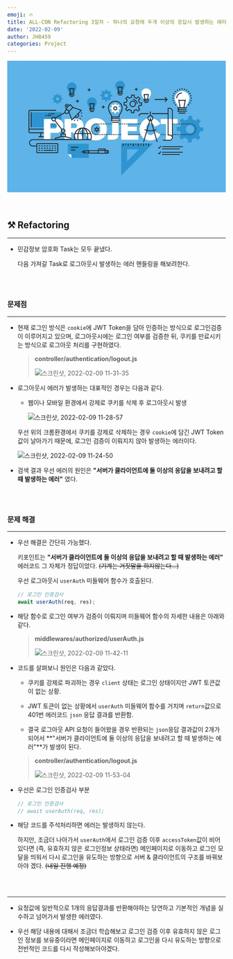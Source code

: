 ```yaml
---
emoji: 🔥
title: ALL-CON Refactoring 3일차 - 하나의 요청에 두개 이상의 응답시 발생하는 에러 핸들링
date: '2022-02-09'
author: JH8459
categories: Project
---
```


![github-blog.png](../../assets/common/PROJECT.jpeg)

<br>

## ⚒️ Refactoring

---

- 민감정보 암호화 Task는 모두 끝냈다.

  다음 가져갈 Task로 로그아웃시 발생하는 에러 핸들링을 해보려한다.

<br>
<br>

### 문제점

---

- 현재 로그인 방식은 `cookie`에 JWT Token을 담아 인증하는 방식으로 로그인검증이 이루어지고 있으며, 로그아웃시에는 로그인 여부를 검증한 뒤, 쿠키를 만료시키는 방식으로 로그아웃 처리를 구현하였다.

  > **controller/authentication/logout.js**
  >
  > ![스크린샷, 2022-02-09 11-31-35](https://user-images.githubusercontent.com/83164003/153110704-f562c05e-890a-4512-a358-f2cc3e431102.png)

- 로그아웃시 에러가 발생하는 대표적인 경우는 다음과 같다.

  - 웹이나 모바일 환경에서 강제로 쿠키를 삭제 후 로그아웃시 발생

    ![스크린샷, 2022-02-09 11-28-57](https://user-images.githubusercontent.com/83164003/153110448-62615271-8a2c-4055-b3cd-59e80b7c1dbb.png)

  우선 위의 크롬환경에서 쿠키를 강제로 삭제하는 경우 `cookie`에 담긴 JWT Token값이 날아가기 때문에, 로그인 검증이 이뤄지지 않아 발생하는 에러이다.

  ![스크린샷, 2022-02-09 11-24-50](https://user-images.githubusercontent.com/83164003/153110122-099531cf-6e6f-4deb-bce3-96c4f73d9f2a.png)

- 검색 결과 우선 에러의 원인은 **"서버가 클라이언트에 둘 이상의 응답을 보내려고 할 때 발생하는 에러"** 였다.

<br>
<br>

### 문제 해결

---

- 우선 해결은 간단히 가능했다.

  키포인트는 **"서버가 클라이언트에 둘 이상의 응답을 보내려고 할 때 발생하는 에러"** 에러코드 그 자체가 정답이었다. ~~(기계는 거짓말을 하지않는다...)~~

  우선 로그아웃시 `userAuth` 미들웨어 함수가 호출된다.

  ```js
  // 로그인 인증검사
  await userAuth(req, res);
  ```

- 해당 함수로 로그인 여부가 검증이 이뤄지며 미들웨어 함수의 자세한 내용은 아래와 같다.

  > **middlewares/authorized/userAuth.js**
  >
  > ![스크린샷, 2022-02-09 11-42-11](https://user-images.githubusercontent.com/83164003/153112382-26f6e9dd-73c9-487e-bfa3-76c388d160e9.png)

- 코드를 살펴보니 원인은 다음과 같았다.

  - 쿠키를 강제로 파괴하는 경우 `client` 상태는 로그인 상태이지만 JWT 토큰값이 없는 상황.

  - JWT 토큰이 없는 상황에서 `userAuth` 미들웨어 함수를 거치며 `return`값으로 401번 에러코드 `json` 응답 결과를 반환함.

  - 결국 로그아웃 API 요청이 들어왔을 경우 반환되는 `json`응답 결과값이 2개가 되어서 **"서버가 클라이언트에 둘 이상의 응답을 보내려고 할 때 발생하는 에러"**가 발생이 된다.

  > **controller/authentication/logout.js**
  >
  > ![스크린샷, 2022-02-09 11-53-04](https://user-images.githubusercontent.com/83164003/153113003-73804868-4fb3-4b21-bff6-e0b5b285c9c3.png)

- 우선은 로그인 인증검사 부분

  ```js
  // 로그인 인증검사
  // await userAuth(req, res);
  ```

- 해당 코드를 주석처리하면 에러는 발생하지 않는다.

  하지만, 조금더 나아가서 `userAuth`에서 로그인 검증 이후 `accessToken`값이 비어있다면 (즉, 유효하지 않은 로그인정보 상태라면) 메인페이지로 이동하고 로그인 모달을 띄워서 다시 로그인을 유도하는 방향으로 서버 & 클라이언트의 구조를 바꿔보아야 겠다. ~~(내일 진행 예정)~~

<br>
<br>

---

- 요청값에 일반적으로 1개의 응답결과를 반환해야하는 당연하고 기본적인 개념을 실수하고 넘어가서 발생한 에러였다.

- 우선 해당 내용에 대해서 조금더 학습해보고 로그인 검증 이후 유효하지 않은 로그인 정보를 보유중이라면 메인페이지로 이동하고 로그인을 다시 유도하는 방향으로 전반적인 코드를 다시 작성해보아야겠다.

<br>
<br>

```toc

```
